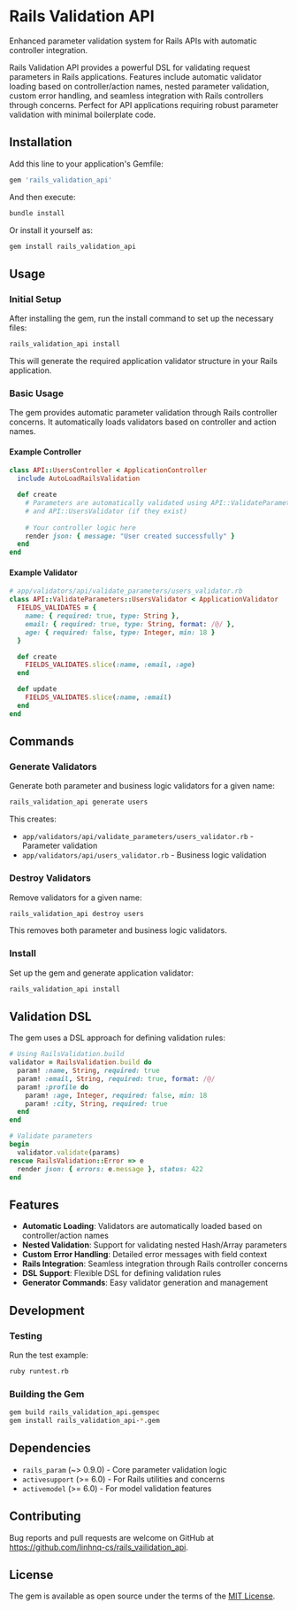 # Rails Validation API

Enhanced parameter validation system for Rails APIs with automatic controller integration.

Rails Validation API provides a powerful DSL for validating request parameters in Rails applications. Features include automatic validator loading based on controller/action names, nested parameter validation, custom error handling, and seamless integration with Rails controllers through concerns. Perfect for API applications requiring robust parameter validation with minimal boilerplate code.

## Installation

Add this line to your application's Gemfile:

```ruby
gem 'rails_validation_api'
```

And then execute:

```bash
bundle install
```

Or install it yourself as:

```bash
gem install rails_validation_api
```

## Usage

### Initial Setup

After installing the gem, run the install command to set up the necessary files:

```bash
rails_validation_api install
```

This will generate the required application validator structure in your Rails application.

### Basic Usage

The gem provides automatic parameter validation through Rails controller concerns. It automatically loads validators based on controller and action names.

#### Example Controller

```ruby
class API::UsersController < ApplicationController
  include AutoLoadRailsValidation

  def create
    # Parameters are automatically validated using API::ValidateParameters::UsersValidator
    # and API::UsersValidator (if they exist)
    
    # Your controller logic here
    render json: { message: "User created successfully" }
  end
end
```

#### Example Validator

```ruby
# app/validators/api/validate_parameters/users_validator.rb
class API::ValidateParameters::UsersValidator < ApplicationValidator
  FIELDS_VALIDATES = {
    name: { required: true, type: String },
    email: { required: true, type: String, format: /@/ },
    age: { required: false, type: Integer, min: 18 }
  }

  def create
    FIELDS_VALIDATES.slice(:name, :email, :age)
  end

  def update
    FIELDS_VALIDATES.slice(:name, :email)
  end
end
```

## Commands

### Generate Validators

Generate both parameter and business logic validators for a given name:

```bash
rails_validation_api generate users
```

This creates:
- `app/validators/api/validate_parameters/users_validator.rb` - Parameter validation
- `app/validators/api/users_validator.rb` - Business logic validation

### Destroy Validators

Remove validators for a given name:

```bash
rails_validation_api destroy users
```

This removes both parameter and business logic validators.

### Install

Set up the gem and generate application validator:

```bash
rails_validation_api install
```

## Validation DSL

The gem uses a DSL approach for defining validation rules:

```ruby
# Using RailsValidation.build
validator = RailsValidation.build do
  param! :name, String, required: true
  param! :email, String, required: true, format: /@/
  param! :profile do
    param! :age, Integer, required: false, min: 18
    param! :city, String, required: true
  end
end

# Validate parameters
begin
  validator.validate(params)
rescue RailsValidation::Error => e
  render json: { errors: e.message }, status: 422
end
```

## Features

- **Automatic Loading**: Validators are automatically loaded based on controller/action names
- **Nested Validation**: Support for validating nested Hash/Array parameters
- **Custom Error Handling**: Detailed error messages with field context
- **Rails Integration**: Seamless integration through Rails controller concerns
- **DSL Support**: Flexible DSL for defining validation rules
- **Generator Commands**: Easy validator generation and management

## Development

### Testing

Run the test example:

```bash
ruby runtest.rb
```

### Building the Gem

```bash
gem build rails_validation_api.gemspec
gem install rails_validation_api-*.gem
```

## Dependencies

- `rails_param` (~> 0.9.0) - Core parameter validation logic
- `activesupport` (>= 6.0) - For Rails utilities and concerns
- `activemodel` (>= 6.0) - For model validation features

## Contributing

Bug reports and pull requests are welcome on GitHub at https://github.com/linhnq-cs/rails_vailidation_api.

## License

The gem is available as open source under the terms of the [MIT License](https://opensource.org/licenses/MIT).